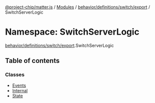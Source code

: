 [@project-chip/matter.js](../README.md) / [Modules](../modules.md) / [behavior/definitions/switch/export](behavior_definitions_switch_export.md) / SwitchServerLogic

# Namespace: SwitchServerLogic

[behavior/definitions/switch/export](behavior_definitions_switch_export.md).SwitchServerLogic

## Table of contents

### Classes

- [Events](../classes/behavior_definitions_switch_export.SwitchServerLogic.Events.md)
- [Internal](../classes/behavior_definitions_switch_export.SwitchServerLogic.Internal.md)
- [State](../classes/behavior_definitions_switch_export.SwitchServerLogic.State.md)
